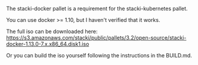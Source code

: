 The stacki-docker pallet is a requirement 
for the stacki-kubernetes pallet.

You can use docker >= 1.10, but I haven't verified
that it works.

The full iso can be downloaded here: 
https://s3.amazonaws.com/stacki/public/pallets/3.2/open-source/stacki-docker-1.13.0-7.x.x86_64.disk1.iso

Or you can build the iso yourself following the 
instructions in the BUILD.md.
